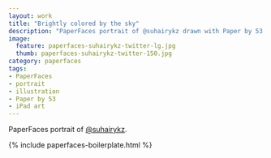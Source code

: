 ```yaml
---
layout: work
title: "Brightly colored by the sky"
description: "PaperFaces portrait of @suhairykz drawn with Paper by 53 on an iPad."
image: 
  feature: paperfaces-suhairykz-twitter-lg.jpg
  thumb: paperfaces-suhairykz-twitter-150.jpg
category: paperfaces
tags: 
- PaperFaces
- portrait
- illustration
- Paper by 53
- iPad art
---
```


PaperFaces portrait of [@suhairykz](http://twitter.com/suhairykz).

{% include paperfaces-boilerplate.html %}